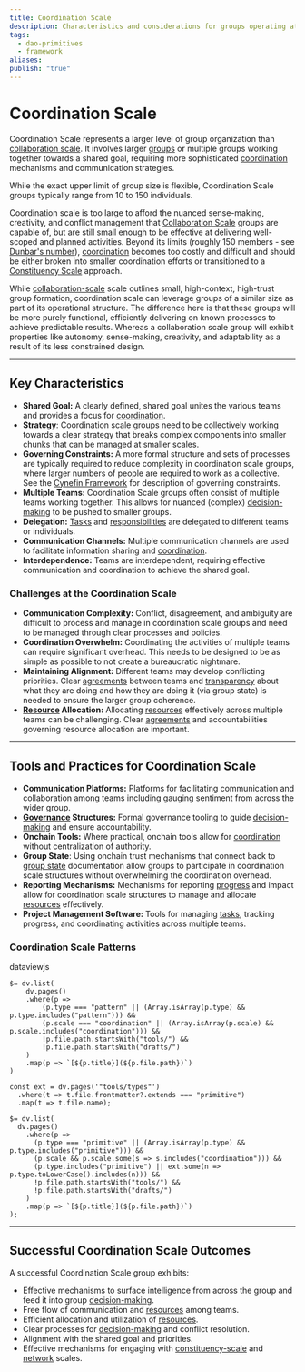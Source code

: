 ```yaml
---
title: Coordination Scale
description: Characteristics and considerations for groups operating at the Coordination Scale
tags:
  - dao-primitives
  - framework
aliases: 
publish: "true"
---
```

# Coordination Scale

Coordination Scale represents a larger level of group organization than [collaboration scale](artifacts/guides/dao-primitives-framework/group-scale/collaboration-scale.md). It involves larger [groups](tags/groups.md) or multiple groups working together towards a shared goal, requiring more sophisticated [coordination](tags/coordination.md) mechanisms and communication strategies.

While the exact upper limit of group size is flexible, Coordination Scale groups typically range from 10 to 150 individuals.

Coordination scale is too large to afford the nuanced sense-making, creativity, and conflict management that [Collaboration Scale](artifacts/guides/dao-primitives-framework/group-scale/collaboration-scale.md) groups are capable of, but are still small enough to be effective at delivering well-scoped and planned activities. Beyond its limits (roughly 150 members - see [Dunbar's number](https://en.wikipedia.org/wiki/Dunbar%27s_number)), [coordination](tags/coordination.md) becomes too costly and difficult and should be either broken into smaller coordination efforts or transitioned to a [Constituency Scale](artifacts/guides/dao-primitives-framework/group-scale/constituency-scale.md) approach.

While [collaboration-scale](artifacts/guides/dao-primitives-framework/group-scale/collaboration-scale.md) scale outlines small, high-context, high-trust group formation, coordination scale can leverage groups of a similar size as part of its operational structure. The difference here is that these groups will be more purely functional, efficiently delivering on known processes to achieve predictable results. Whereas a collaboration scale group will exhibit properties like autonomy, sense-making, creativity, and adaptability as a result of its less constrained design.

---

## Key Characteristics

- **Shared Goal:** A clearly defined, shared goal unites the various teams and provides a focus for [coordination](tags/coordination.md).
- **Strategy**: Coordination scale groups need to be collectively working towards a clear strategy that breaks complex components into smaller chunks that can be managed at smaller scales.
- **Governing Constraints:** A more formal structure and sets of processes are typically required to reduce complexity in coordination scale groups, where larger numbers of people are required to work as a collective. See the [Cynefin Framework](https://thecynefin.co/about-us/about-cynefin-framework/#:~:text=Cynefin%2C%20pronounced%20kuh%2Dnev%2D,we%20can%20never%20fully%20understand.) for description of governing constraints.
- **Multiple Teams:** Coordination Scale groups often consist of multiple teams working together. This allows for nuanced (complex) [decision-making](tags/decisions.md) to be pushed to smaller groups.
- **Delegation:** [Tasks](tags/tasks.md) and [responsibilities](tags/responsibilities.md) are delegated to different teams or individuals.
- **Communication Channels:** Multiple communication channels are used to facilitate information sharing and [coordination](tags/coordination.md).
- **Interdependence:** Teams are interdependent, requiring effective communication and coordination to achieve the shared goal.

### Challenges at the Coordination Scale

- **Communication Complexity:** Conflict, disagreement, and ambiguity are difficult to process and manage in coordination scale groups and need to be managed through clear processes and policies.
- **Coordination Overwhelm:** Coordinating the activities of multiple teams can require significant overhead. This needs to be designed to be as simple as possible to not create a bureaucratic nightmare.
- **Maintaining Alignment:** Different teams may develop conflicting priorities. Clear [agreements](tags/agreements.md) between teams and [transparency](tags/transparency.md) about what they are doing and how they are doing it (via group state) is needed to ensure the larger group coherence.
- **[Resource](tags/resources.md) Allocation:** Allocating [resources](tags/resources.md) effectively across multiple teams can be challenging. Clear [agreements](tags/agreements.md) and accountabilities governing resource allocation are important.

---

## Tools and Practices for Coordination Scale

- **Communication Platforms:** Platforms for facilitating communication and collaboration among teams including gauging sentiment from across the wider group.
- **[Governance](tags/governance.md) Structures:** Formal governance tooling to guide [decision-making](tags/decisions.md) and ensure accountability.
- **Onchain Tools:** Where practical, onchain tools allow for [coordination](tags/coordination.md) without centralization of authority.
- **Group State**: Using onchain trust mechanisms that connect back to [group state](artifacts/guides/dao-primitives-framework/group-state.md) documentation allow groups to participate in coordination scale structures without overwhelming the coordination overhead.
- **Reporting Mechanisms:** Mechanisms for reporting [progress](tags/progress.md) and impact allow for coordination scale structures to manage and allocate [resources](tags/resources.md) effectively.
- **Project Management Software:** Tools for managing [tasks](tags/tasks.md), tracking progress, and coordinating activities across multiple teams.

### Coordination Scale Patterns

dataviewjs

```dataviewjs
$= dv.list(
    dv.pages()
    .where(p => 
        (p.type === "pattern" || (Array.isArray(p.type) && p.type.includes("pattern"))) &&
        (p.scale === "coordination" || (Array.isArray(p.scale) && p.scale.includes("coordination"))) &&
        !p.file.path.startsWith("tools/") &&
        !p.file.path.startsWith("drafts/")
    )
    .map(p => `[${p.title}](${p.file.path})`)
)
```



```dataviewjs
const ext = dv.pages('"tools/types"')
  .where(t => t.file.frontmatter?.extends === "primitive")
  .map(t => t.file.name);

$= dv.list(
  dv.pages()
    .where(p =>
      (p.type === "primitive" || (Array.isArray(p.type) && p.type.includes("primitive"))) &&
      (p.scale && p.scale.some(s => s.includes("coordination"))) &&
      (p.type.includes("primitive") || ext.some(n => p.type.toLowerCase().includes(n))) &&
      !p.file.path.startsWith("tools/") &&
      !p.file.path.startsWith("drafts/")
    )
    .map(p => `[${p.title}](${p.file.path})`)
);
```

---

## Successful Coordination Scale Outcomes

A successful Coordination Scale group exhibits:

- Effective mechanisms to surface intelligence from across the group and feed it into group [decision-making](tags/decisions.md).
- Free flow of communication and [resources](tags/resources.md) among teams.
- Efficient allocation and utilization of [resources](tags/resources.md).
- Clear processes for [decision-making](tags/decisions.md) and conflict resolution.
- Alignment with the shared goal and priorities.
- Effective mechanisms for engaging with [constituency-scale](artifacts/guides/dao-primitives-framework/group-scale/constituency-scale.md) and [network](tags/networks.md) scales.



